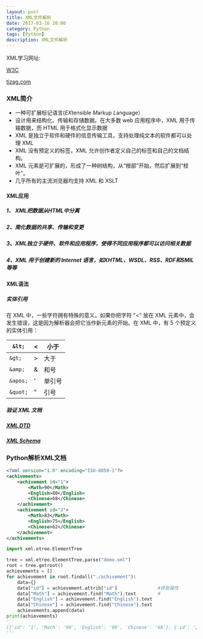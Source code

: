 ```yaml
---
layout: post
title: XML文件解析
date: 2017-03-16 20:00
category: Python
tags: [Python]
description: XML文件解析
---
```






XML学习网址:

[W3C](http://www.w3school.com.cn/xml/index.asp)

[tizag.com](http://www.tizag.com/xmlTutorial/index.php)

### XML简介

- 一种可扩展标记语言(*EX*tensible *M*arkup *L*anguage）
- 设计用来结构化、传输和存储数据。在大多数 web 应用程序中，XML 用于传输数据，而 HTML 用于格式化显示数据
- XML 是独立于软件和硬件的信息传输工具，支持处理纯文本的软件都可以处理 XML
- XML 没有预定义的标签，XML 允许创作者定义自己的标签和自己的文档结构。
- XML 元素是可扩展的，形成了一种树结构，从“根部”开始，然后扩展到“枝叶”。
- 几乎所有的主流浏览器均支持 XML 和 XSLT

#### XML应用

##### 1、 XML把数据从HTML中分离

##### 2、简化数据的共享、传输和变更

##### 3、XML独立于硬件、软件和应用程序，使得不同应用程序都可以访问相关数据 

##### 4、XML 用于创建新的 Internet 语言，如XHTML、WSDL、RSS、RDF和SMIL等等

#### XML语法

##### 实体引用

在 XML 中，一些字符拥有特殊的意义。如果你把字符 "<" 放在 XML 元素中，会发生错误，这是因为解析器会把它当作新元素的开始。在 XML 中，有 5 个预定义的实体引用：

| ```&lt;```   | <    | 小于   |
| ------------ | ---- | ------ |
| ``&gt;``     | >    | 大于   |
| ```&amp;```  | &    | 和号   |
| ```&apos;``` | '    | 单引号 |
| ```&quot;``` | "    | 引号   |

##### 验证 XML 文档

##### [XML DTD](http://www.w3school.com.cn/dtd/index.asp)

##### [XML Schema](http://www.w3school.com.cn/schema/index.asp)

### Python解析XML文档

```xml
<?xml version="1.0" encoding="ISO-8859-1"?>
<achivements>
    <achivement id="1">
        <Math>90</Math>
        <English>80</English>
        <Chinese>68</Chinese>
    </achivement>
    <achivement id="2">
        <Math>83</Math>
        <English>75</English>
        <Chinese>62</Chinese>
    </achivement>
</achivements>
```

```Python
import xml.etree.ElementTree

tree = xml.etree.ElementTree.parse("demo.xml")
root = tree.getroot()
achievements = []
for achievement in root.findall("./achivement"):
    data={}
    data["id"] = achievement.attrib["id"]				#获取属性
    data["Math"] = achievement.find("Math").text		#
    data["English"] = achievement.find("English").text
    data["Chinese"] = achievement.find("Chinese").text
    achievements.append(data)
print(achievements)
'''
[{'id': '1', 'Math': '90', 'English': '80', 'Chinese': '68'}, {'id': '2', 'Math': '83', 'English': '75', 'Chinese': '62'}]
'''
```



